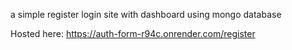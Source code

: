 a simple register login site with dashboard using mongo database


Hosted here: https://auth-form-r94c.onrender.com/register
